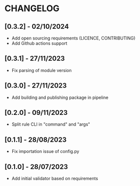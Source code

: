 # CHANGELOG


## [0.3.2] - 02/10/2024

- Add open sourcing requirements (LICENCE, CONTRIBUTING)
- Add Github actions support

## [0.3.1] - 27/11/2023

- Fix parsing of module version

## [0.3.0] - 27/11/2023

- Add building and publishing package in pipeline

## [0.2.0] - 09/11/2023

- Split rule CLI in "command" and "args"

## [0.1.1] - 28/08/2023

- Fix importation issue of config.py

## [0.1.0] - 28/07/2023

- Add initial validator based on requirements